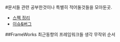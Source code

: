 #문서들
  관련 공부한것이나 특별히 적어둘것들을 모아둔곳.
  - [스펙 정리](https://github.com/sipubot/WIKI/blob/master/C%23%20C%2B%2B%20C/SPEC.md)
  - [이슈&버그](https://github.com/sipubot/WIKI/blob/master/C%23%20C%2B%2B%20C/ISSUE%26BUG.md)

##FrameWorks
최근동향의 프레임워크들 생각 무작위 순서
